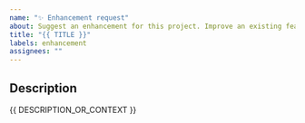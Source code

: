 ```yaml
---
name: "✨ Enhancement request"
about: Suggest an enhancement for this project. Improve an existing feature.
title: "{{ TITLE }}"
labels: enhancement
assignees: ""
---
```


<!--
Replace all the mandatory delimiters `{{ ... }}`.
-->

## Description

<!-- A clear and concise description of what you want to happen. -->

{{ DESCRIPTION_OR_CONTEXT }}